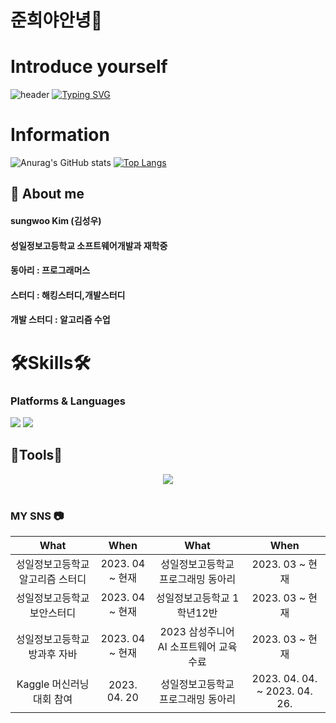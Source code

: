 ### <h1>준희야안녕👋</h1> 

<!--
**seabear6400/seabear6400** is a ✨ _special_ ✨ repository because its `README.md` (this file) appears on your GitHub profile.

Here are some ideas to get you started:

- 🔭 I’m currently working on ...
- 🌱 I’m currently learning ...
- 👯 I’m looking to collaborate on ...
- 🤔 I’m looking for help with ...
- 💬 Ask me about ...
- 📫 How to reach me: ...
- 😄 Pronouns: ...
- ⚡ Fun fact: ...
-->
# Introduce yourself
![header](https://capsule-render.vercel.app/api?type=waving&color=6994CDEE&text=&animation=twinkling&height=80)
[![Typing SVG](https://readme-typing-svg.demolab.com?font=Alkatra&weight=500&size=45&duration=4000&pause=3&color=6994CDEE&center=false&vCenter=false&multiline=true&repeat=true&width=1000&height=100&lines=Welcome+to+sungwoo's+GitHub!👋)](https://git.io/typing-svg)
 
# Information
![Anurag's GitHub stats](https://github-readme-stats.vercel.app/api?username=seabear6400&show_icons=true&theme=tokyonight)
[![Top Langs](https://github-readme-stats.vercel.app/api/top-langs/?username=seabear6400&layout=compact)](https://github.com/seabear6400/class)


 
## 💭 About me
 <h4>sungwoo Kim (김성우)</h4>
 <h4>성일정보고등학교 소프트웨어개발과 재학중</h4>
 <h4>동아리 : 프로그래머스</h4>                                                       
 <h4>스터디 : 해킹스터디,개발스터디</h4>
 <h4>개발 스터디 : 알고리즘 수업</h4>
 
# 🛠Skills🛠
### Platforms & Languages

<img src="https://img.shields.io/badge/JAVA-007396?style=for-the-badge&logo=Java&logoColor=white">
 <img src="https://img.shields.io/badge/Python-3776AB?style=for-the-badge&logo=Python&logoColor=white">

##  🔧Tools🔨
<div align="center">
 
 <img src="https://img.shields.io/badge/-Visual%20Studio%20Code-007ACC?style=flat&logo=Visual%20Studio%20Code&logoColor=white"/>

 </div>
</div>

</div>
<br/>


### MY SNS 📷


| What | When | What | When|
|:--------:|:--------:|:--------:|:--------:|
| 성일정보고등학교 알고리즘 스터디 | 2023. 04 ~ 현재 |성일정보고등학교 프로그래밍 동아리 | 2023. 03 ~ 현재 |
| 성일정보고등학교 보안스터디 | 2023. 04 ~ 현재 |성일정보고등학교 1학년12반 | 2023. 03 ~ 현재 |
| 성일정보고등학교 방과후 자바 | 2023. 04 ~ 현재 |2023 삼성주니어 AI 소프트웨어 교육 수료  | 2023. 03 ~ 현재 |
| Kaggle 머신러닝 대회 참여 | 2023. 04. 20 |성일정보고등학교 프로그래밍 동아리 | 2023. 04. 04. ~ 2023. 04. 26. |
</div>

